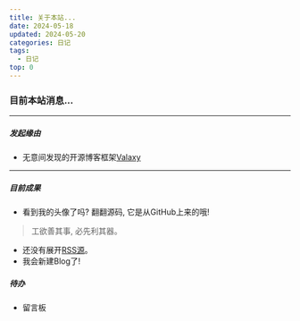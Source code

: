 ```yaml
---
title: 关于本站...
date: 2024-05-18
updated: 2024-05-20
categories: 日记
tags:
  - 日记
top: 0
---
```


### 目前本站消息...

---

##### 发起缘由

- 无意间发现的开源博客框架[Valaxy](https://valaxy.site/)

---

##### 目前成果

- 看到我的头像了吗? 翻翻源码, 它是从GitHub上来的哦!
> 工欲善其事, 必先利其器。
- 还没有展开[RSS源](../atom.xml)。
- 我会新建Blog了!

##### 待办

- 留言板
